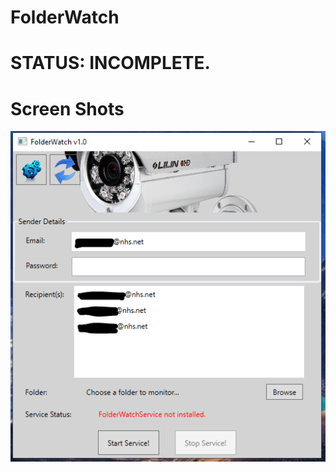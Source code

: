 # FolderWatch

# STATUS: INCOMPLETE.

# Screen Shots

<img src="/FolderWatchGUI/Screenshots/ss1.png"/>

